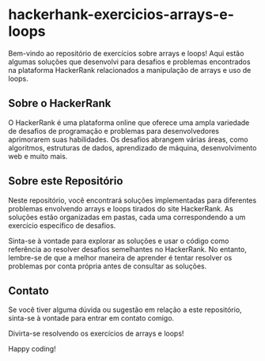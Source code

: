 # hackerhank-exercicios-arrays-e-loops

Bem-vindo ao repositório de exercícios sobre arrays e loops! Aqui estão algumas soluções que desenvolvi para desafios e problemas encontrados na plataforma HackerRank relacionados a manipulação de arrays e uso de loops.

## Sobre o HackerRank
O HackerRank é uma plataforma online que oferece uma ampla variedade de desafios de programação e problemas para desenvolvedores aprimorarem suas habilidades. Os desafios abrangem várias áreas, como algoritmos, estruturas de dados, aprendizado de máquina, desenvolvimento web e muito mais.

## Sobre este Repositório
Neste repositório, você encontrará soluções implementadas para diferentes problemas envolvendo arrays e loops tirados do site HackerRank. As soluções estão organizadas em pastas, cada uma correspondendo a um exercício específico de desafios.

Sinta-se à vontade para explorar as soluções e usar o código como referência ao resolver desafios semelhantes no HackerRank. No entanto, lembre-se de que a melhor maneira de aprender é tentar resolver os problemas por conta própria antes de consultar as soluções.

## Contato
Se você tiver alguma dúvida ou sugestão em relação a este repositório, sinta-se à vontade para entrar em contato comigo.

Divirta-se resolvendo os exercícios de arrays e loops!

Happy coding!